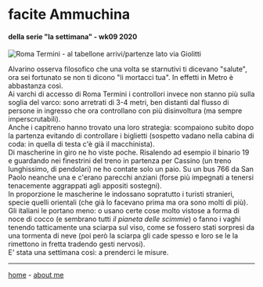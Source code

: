 # facite Ammuchina 
#### della serie "la settimana" - wk09 2020  

![](https://drive.google.com/uc?id=14jPV9KmSwVnFTcESYbIXY9WO8wvgZ-TB "Roma Termini - al tabellone arrivi/partenze lato via Giolitti")    

Alvarino osserva filosofico che una volta se starnutivi ti dicevano "salute", ora sei fortunato se non ti dicono "li mortacci tua". In effetti in Metro è abbastanza così.   
Ai varchi di accesso di Roma Termini i controllori invece non stanno più sulla soglia del varco: sono arretrati di 3-4 metri, ben distanti dal flusso di persone in ingresso che ora controllano con più disinvoltura (ma sempre imperscrutabili).  
Anche i capitreno hanno trovato una loro strategia: scompaiono subito dopo la partenza evitando di controllare i biglietti (sospetto vadano nella cabina di coda: in quella di testa c'è già il macchinista).    
Di mascherine in giro ne ho viste poche. Risalendo ad esempio il binario 19 e guardando nei finestrini del treno in partenza per Cassino (un treno lunghissimo, di pendolari) ne ho contate solo un paio. Su un bus 766 da San Paolo neanche una e c'erano parecchi anziani (forse più impegnati a tenersi tenacemente aggrappati agli appositi sostegni).  
In proporzione le mascherine le indossano sopratutto i turisti stranieri, specie quelli orientali (che già lo facevano prima ma ora sono molti di più). Gli italiani le portano meno: o usano certe cose molto vistose a forma di noce di cocco (e sembrano tutti *il pianeta delle scimmie*) o fanno i vaghi tenendo tatticamente una sciarpa sul viso, come se fossero stati sorpresi da una tormenta di neve (poi però la sciarpa gli cade spesso e loro se le la rimettono in fretta tradendo gesti nervosi).   
E' stata una settimana così: a prenderci le misure.  

---  
[home](/index.md) - [about me](/aboutme.md)  
